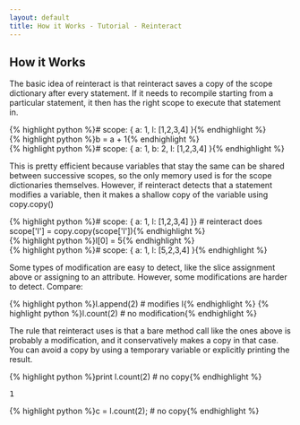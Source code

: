 ```yaml
---
layout: default
title: How it Works - Tutorial - Reinteract
---
```


How it Works
------------

The basic idea of reinteract is that reinteract saves a copy of the scope dictionary after every statement. If it needs to recompile starting from a particular statement, it then has the right scope to execute that statement in.

<div class="codegroup">
<div class="comment">{% highlight python %}# scope: { a: 1, l: [1,2,3,4] }{% endhighlight %}</div>
{% highlight python %}b = a + 1{% endhighlight %}
<div class="comment">{% highlight python %}# scope: { a: 1, b: 2, l: [1,2,3,4] }{% endhighlight %}</div>
</div>

This is pretty efficient because variables that stay the same can be shared between successive scopes, so the only memory used is for the scope dictionaries themselves. However, if reinteract detects that a statement modifies a variable, then it makes a shallow copy of the variable using copy.copy()

<div class="codegroup">
<div class="comment">{% highlight python %}# scope: { a: 1, l: [1,2,3,4] }}
# reinteract does scope['l'] = copy.copy(scope['l']){% endhighlight %}</div>
{% highlight python %}l[0] = 5{% endhighlight %}
<div class="comment">{% highlight python %}# scope: { a: 1, l: [5,2,3,4] }{% endhighlight %}</div>
</div>

Some types of modification are easy to detect, like the slice assignment above or assigning to an attribute. However, some modifications are harder to detect. Compare:

<div class="codegroup">
{% highlight python %}l.append(2)    # modifies l{% endhighlight %}
{% highlight python %}l.count(2)     # no modification{% endhighlight %}
</div>

The rule that reinteract uses is that a bare method call like the ones above is probably a modification, and it conservatively makes a copy in that case. You can avoid a copy by using a temporary variable or explicitly printing the result.

<div class="codegroup">
{% highlight python %}print l.count(2)    # no copy{% endhighlight %}
<pre class="output">1</pre>
{% highlight python %}c = l.count(2);     # no copy{% endhighlight %}
</div>
